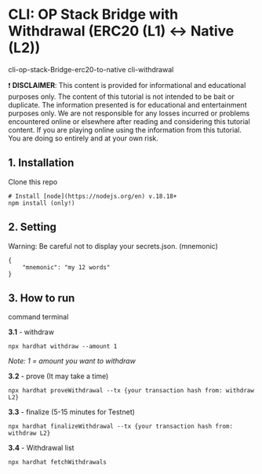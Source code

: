 # CLI: OP Stack Bridge with Withdrawal (ERC20 (L1) <-> Native (L2))
cli-op-stack-Bridge-erc20-to-native
cli-withdrawal

❗ **DISCLAIMER**: This content is provided for informational and educational purposes only. The content of this tutorial is not intended to be bait or duplicate. The information presented is for educational and entertainment purposes only. We are not responsible for any losses incurred or problems encountered online or elsewhere after reading and considering this tutorial content. If you are playing online using the information from this tutorial. You are doing so entirely and at your own risk.



## 1. Installation
Clone this repo

```
# Install [node](https://nodejs.org/en) v.18.18+
npm install (only!)
```

## 2. Setting
Warning: Be careful not to display your secrets.json. (mnemonic)

```
{
    "mnemonic": "my 12 words"
}
```

## 3. How to run
command terminal

**3.1** - withdraw
```
npx hardhat withdraw --amount 1
```
*Note: 1 = amount you want to withdraw* 

**3.2** - prove (It may take a time)
```
npx hardhat proveWithdrawal --tx {your transaction hash from: withdraw L2}
```

**3.3** - finalize (5-15 minutes for Testnet)
```
npx hardhat finalizeWithdrawal --tx {your transaction hash from: withdraw L2}
```

**3.4** - Withdrawal list
```
npx hardhat fetchWithdrawals
```

###
